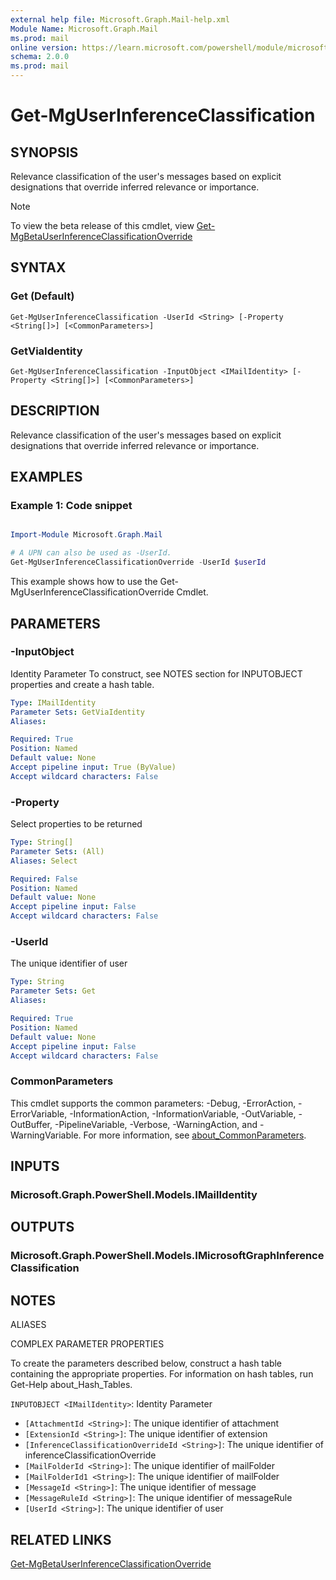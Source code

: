```yaml
---
external help file: Microsoft.Graph.Mail-help.xml
Module Name: Microsoft.Graph.Mail
ms.prod: mail
online version: https://learn.microsoft.com/powershell/module/microsoft.graph.mail/get-mguserinferenceclassification
schema: 2.0.0
ms.prod: mail
---
```


# Get-MgUserInferenceClassification

## SYNOPSIS
Relevance classification of the user's messages based on explicit designations that override inferred relevance or importance.

> [!NOTE]
> To view the beta release of this cmdlet, view [Get-MgBetaUserInferenceClassificationOverride](/powershell/module/Microsoft.Graph.Beta.Mail/Get-MgBetaUserInferenceClassificationOverride?view=graph-powershell-beta)

## SYNTAX

### Get (Default)
```
Get-MgUserInferenceClassification -UserId <String> [-Property <String[]>] [<CommonParameters>]
```

### GetViaIdentity
```
Get-MgUserInferenceClassification -InputObject <IMailIdentity> [-Property <String[]>] [<CommonParameters>]
```

## DESCRIPTION
Relevance classification of the user's messages based on explicit designations that override inferred relevance or importance.

## EXAMPLES
### Example 1: Code snippet

```powershell

Import-Module Microsoft.Graph.Mail

# A UPN can also be used as -UserId.
Get-MgUserInferenceClassificationOverride -UserId $userId

```
This example shows how to use the Get-MgUserInferenceClassificationOverride Cmdlet.


## PARAMETERS

### -InputObject
Identity Parameter
To construct, see NOTES section for INPUTOBJECT properties and create a hash table.

```yaml
Type: IMailIdentity
Parameter Sets: GetViaIdentity
Aliases:

Required: True
Position: Named
Default value: None
Accept pipeline input: True (ByValue)
Accept wildcard characters: False
```

### -Property
Select properties to be returned

```yaml
Type: String[]
Parameter Sets: (All)
Aliases: Select

Required: False
Position: Named
Default value: None
Accept pipeline input: False
Accept wildcard characters: False
```

### -UserId
The unique identifier of user

```yaml
Type: String
Parameter Sets: Get
Aliases:

Required: True
Position: Named
Default value: None
Accept pipeline input: False
Accept wildcard characters: False
```

### CommonParameters
This cmdlet supports the common parameters: -Debug, -ErrorAction, -ErrorVariable, -InformationAction, -InformationVariable, -OutVariable, -OutBuffer, -PipelineVariable, -Verbose, -WarningAction, and -WarningVariable. For more information, see [about_CommonParameters](http://go.microsoft.com/fwlink/?LinkID=113216).

## INPUTS

### Microsoft.Graph.PowerShell.Models.IMailIdentity
## OUTPUTS

### Microsoft.Graph.PowerShell.Models.IMicrosoftGraphInferenceClassification
## NOTES

ALIASES

COMPLEX PARAMETER PROPERTIES

To create the parameters described below, construct a hash table containing the appropriate properties. For information on hash tables, run Get-Help about_Hash_Tables.


`INPUTOBJECT <IMailIdentity>`: Identity Parameter
  - `[AttachmentId <String>]`: The unique identifier of attachment
  - `[ExtensionId <String>]`: The unique identifier of extension
  - `[InferenceClassificationOverrideId <String>]`: The unique identifier of inferenceClassificationOverride
  - `[MailFolderId <String>]`: The unique identifier of mailFolder
  - `[MailFolderId1 <String>]`: The unique identifier of mailFolder
  - `[MessageId <String>]`: The unique identifier of message
  - `[MessageRuleId <String>]`: The unique identifier of messageRule
  - `[UserId <String>]`: The unique identifier of user

## RELATED LINKS

[Get-MgBetaUserInferenceClassificationOverride](/powershell/module/Microsoft.Graph.Beta.Mail/Get-MgBetaUserInferenceClassificationOverride?view=graph-powershell-beta)
